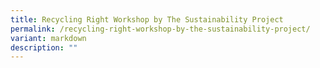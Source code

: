 ```yaml
---
title: Recycling Right Workshop by The Sustainability Project
permalink: /recycling-right-workshop-by-the-sustainability-project/
variant: markdown
description: ""
---
```

